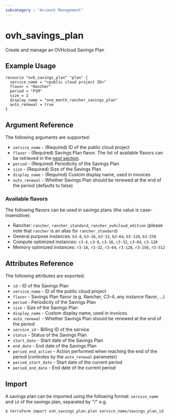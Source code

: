 ```yaml
---
subcategory : "Account Management"
---
```


# ovh_savings_plan

Create and manage an OVHcloud Savings Plan

## Example Usage

```hcl
resource "ovh_savings_plan" "plan" {
  service_name = "<public cloud project ID>"
  flavor = "Rancher"
  period = "P1M"
  size = 2
  display_name = "one_month_rancher_savings_plan"
  auto_renewal = true
}
```

## Argument Reference

The following arguments are supported:

* `service_name` - (Required) ID of the public cloud project
* `flavor` - (Required) Savings Plan flavor. The list of available flavors can be retrieved in the [next section](#available-flavors).
* `period` - (Required) Periodicity of the Savings Plan
* `size` - (Required) Size of the Savings Plan
* `display_name` - (Required) Custom display name, used in invoices
* `auto_renewal` - Whether Savings Plan should be renewed at the end of the period (defaults to false)

### Available flavors

The following flavors can be used in savings plans (the value is case-insensitive):

* Rancher: `rancher`, `rancher_standard`, `rancher_ovhcloud_edition` (please note that `rancher` is an alias for `rancher_standard`)
* General purpose instances: `b3-8`, `b3-16`, `b3-32`, `b3-64`, `b3-128`, `b3-256`
* Compute optimized instances: `c3-4`, `c3-8`, `c3-16`, `c3-32`, `c3-64`, `c3-128`
* Memory optimized instances: `r3-16`, `r3-32`, `r3-64`, `r3-128`, `r3-256`, `r3-512`

## Attributes Reference

The following attributes are exported:

* `id` - ID of the Savings Plan
* `service_name` - ID of the public cloud project
* `flavor` - Savings Plan flavor (e.g. Rancher, C3-4, any instance flavor, ...)
* `period` - Periodicity of the Savings Plan
* `size` - Size of the Savings Plan
* `display_name` - Custom display name, used in invoices
* `auto_renewal` - Whether Savings Plan should be renewed at the end of the period
* `service_id` - Billing ID of the service
* `status` - Status of the Savings Plan
* `start_date` - Start date of the Savings Plan
* `end_date` - End date of the Savings Plan
* `period_end_action` - Action performed when reaching the end of the period (controles by the `auto_renewal` parameter)
* `period_start_date` - Start date of the current period
* `period_end_date` - End date of the current period

## Import 

A savings plan can be imported using the following format: `service_name` and `id` of the savings plan, separated by "/" e.g.

```bash
$ terraform import ovh_savings_plan.plan service_name/savings_plan_id
```